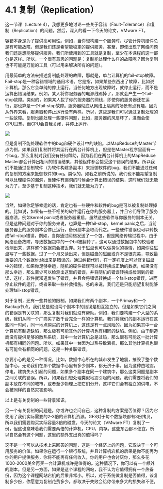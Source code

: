 # 4.1 复制（Replication）

这一节课（Lecture 4），我想更多地讨论一些关于容错（Fault-Tolerance）和复制（Replication）的问题，然后，深入的看一下今天的论文，VMware FT。

容错本身是为了提供高可用性。例如，当你想构建一个服务时，尽管计算机硬件总是有可能故障，但是我们还是希望能稳定的提供服务，甚至，即使出现了网络问题我们还是想能够提供服务。我们所使用到的工具就是复制，至少在本课程的这一部分是这样。所以，一个很有意思的问题是：复制能处理什么样的故障呢？因为复制也不可能是万能的工具（可以用来解决所有的问题）。

用最简单的方法来描述复制能处理的故障，那就是，单台计算机的fail-stop故障。Fail-stop是一种容错领域的通用术语。它是指，如果某些东西出了故障，比如说计算机，那么它会单纯的停止运行。当任何地方出现故障时，就停止运行，而不是运算出错误结果。例如，某人将你服务器的电源线踢掉了，那就会产生一个fail-stop故障。类似的，如果某人拔了你的服务器的网线，即使你的服务器还在运行，那也算是一个fail-stop故障。服务器彻底从网络上隔离的场景有点有趣，因为从外界来看，服务器和停止运行没有两样。所以，这些是我们可以通过复制处理的一些故障。复制也能处理一些硬件问题，比如，服务器的风扇坏了，进而会使CPU过热，而CPU会自我关闭，并停止运行。

![](<../.gitbook/assets/image (257).png>)

但是复制不能处理软件中的bug和硬件设计中的缺陷。以MapReduce的Master节点为例，如果我们复制并将其运行在两台计算机上，但是在Master程序里面有一个bug，那么复制对我们没有任何帮助，因为我们在两台计算机上的MapReduce Master都会计算出相同的错误结果，其他组件都会接受这个错误的结果。所以我们不能通过复制软件（为软件构建多副本）来抵御软件的bug，我们不能通过任何的复制的方案来抵御软件的bug。类似的，如我之前所说的，我们也不能期望复制可以处理硬件的漏洞，当硬件有漏洞的时候会计算出错误的结果，这时我们就无能为力了，至少基于复制这种技术，我们就无能为力了。

![](<../.gitbook/assets/image (259).png>)

当然，如果你足够幸运的话，肯定也有一些硬件和软件的bug是可以被复制处理掉的。比如说，如果有一些不相关的软件运行在你的服务器上，并且它们导致了服务器崩溃，例如kernel panic或者服务器重启，虽然这些软件与你服务的副本无关，但是这种问题对于你的服务来说，也算是一种fail-stop。kernel panic之后，当前服务器上的服务副本会停止运行，备份副本会取而代之。一些硬件错误也可以转换成fail-stop错误，例如，当你通过网络发送了一个包，但是网络传输过程中，由于网络设备故障，导致数据包中的一个bit被翻转了，这可以通过数据包中的校验和检测出来，这样整个数据包会被丢弃。对于磁盘也可以做类似的事情，如果你往磁盘写了一些数据，过了一个月又读出来，但是磁盘的磁面或许不是很完美，导致最重要的几个数据bit读出来是错误的。通过纠错代码，在一定程度上可以修复磁盘中的错误，如果你足够幸运，随机的硬件错误可以被转换成正确的数据，如果没有那么幸运，那么至少可以检测出这里的错误，并将随机的错误转换成检测到的错误，这样，软件就知道发生了错误，并且会将错误转换成一个fail-stop错误，进而停止软件的运行，或者采取一些补救措施。总的来说，我们还是只能期望复制能够处理fail-stop错误。

对于复制，还有一些其他的限制。如果我们有两个副本，一个Primay和一个Backup节点，我们总是假设两个副本中的错误是相互独立的。但是如果它们之间的错误是有关联的，那么复制对我们就没有帮助。例如，我们要构建一个大型的系统，我们从同一个厂商买了数千台完全一样的计算机，我们将我们的副本运行在这些同一时间，同一地点购买的计算机上，这还是有一点风险的。因为如果其中一台计算机有制造缺陷，那么极有可能其他的计算机也有相同的缺陷。例如，由于制造商没有提供足够的散热系统，其中一台计算机总是过热，那么很有可能这一批计算机都有相同的问题。所以，如果其中一台因为过热导致宕机，那么其他计算机也很有可能会有相同的问题。这是一种关联错误。

你要小心的是另一种情况。比如，数据中心所在的城市发生了地震，摧毁了整个数据中心，无论我们在那个数据中心里有多少副本，都无济于事。因为这种由地震，停电，建筑失火引起的问题，如果多个副本在同一个建筑中，那么这类问题是副本之间关联的错误。所以，如果我们想处理类似地震引起的问题，我们需要将我们的副本放在不同的城市，或者至少物理上把它们分开，这样它们会有独立的供电，不会被同样的自然灾害影响。

以上是有关复制的一些背景知识。

另一个有关复制的问题是，你或许也会问自己，这种复制的方案是否值得？因为它使用了我们实际需要的2-3倍的计算机资源。GFS对于每个数据块都有3份拷贝，所以我们需要购买实际容量3倍的磁盘。今天的论文（VMware FT）复制了一份，但这也意味着我们需要两倍的计算机，CPU，内存。这些东西都不便宜，所以自然会有这个问题，这里的额外支出真的值得吗？

这不是一个可以从技术上来回答的问题，这是一个经济上的问题，它取决于一个可用服务的价值。如果你在运行一个银行系统，并且计算机宕机的后果是你不能再为你的用户提供服务，你将不能再有任何收入，你的用户也会讨厌你，那么多花1000-2000美金再买一台计算机或许是值得的。这种情况下，你可以有一个额外的副本。但是另一方面，如果是这个课程的网站，我不认为它值得拥有一个热备份，因为这个课程网站宕机的后果非常小。所以，对于系统做复制是否值得，该复制多少份，你愿意为复制花费多少，都取决于失败会给你带来多大的损失和不便。
